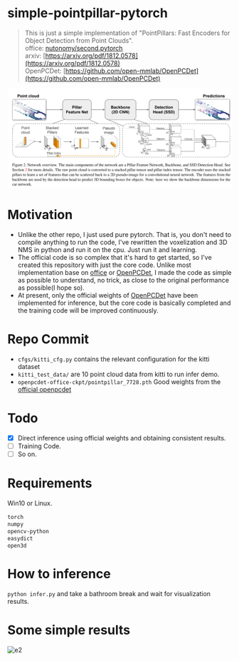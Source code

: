 # simple-pointpillar-pytorch
> This is just a simple implementation of "PointPillars: Fast Encoders for Object Detection from Point Clouds".  
> office: [nutonomy/second.pytorch](https://github.com/nutonomy/second.pytorch)  
> arxiv: [https://arxiv.org/pdf/1812.0578](https://arxiv.org/pdf/1812.0578)  
> OpenPCDet: [https://github.com/open-mmlab/OpenPCDet](https://github.com/open-mmlab/OpenPCDet)

![e1](/image/model.png)

# Motivation

- Unlike the other repo, I just used pure pytorch. That is, you don't need to compile anything to run the code, I've rewritten the voxelization and 3D NMS in python and run it on the cpu. Just run it and learning. 
- The official code is so complex that it's hard to get started, so I've created this repository with just the core code. Unlike most implementation base on [office](https://github.com/nutonomy/second.pytorch) or [OpenPCDet](https://github.com/open-mmlab/OpenPCDet), I made the code as simple as possible to understand, no trick, as close to the original performance as possible(I hope so).  
- At present, only the official weights of [OpenPCDet](https://github.com/open-mmlab/OpenPCDet) have been implemented for inference, but the core code is basically completed and the training code will be improved continuously.

# Repo Commit
- `cfgs/kitti_cfg.py` contains the relevant configuration for the kitti dataset
- `kitti_test_data/` are 10 point cloud data from kitti to run infer demo.
- `openpcdet-office-ckpt/pointpillar_7728.pth` Good weights from the [official openpcdet](https://github.com/open-mmlab/OpenPCDet/blob/master/tools/cfgs/waymo_models/pointpillar_1x.yaml)

# Todo

- [x] Direct inference using official weights and obtaining consistent results.
- [ ] Training Code.
- [ ] So on.

# Requirements

Win10 or Linux.
```
torch
numpy
opencv-python
easydict
open3d
```

# How to inference

```python infer.py``` and take a bathroom break and wait for visualization results.

# Some simple results

![e2](image/vis.png)